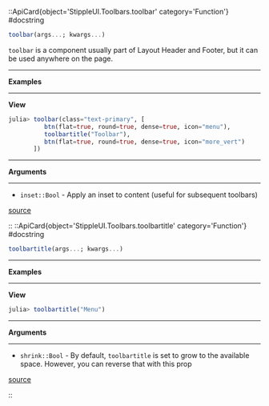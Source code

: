 

::ApiCard{object='StippleUI.Toolbars.toolbar' category='Function'}
#docstring



```julia
toolbar(args...; kwargs...)
```


`toolbar` is a component usually part of Layout Header and Footer, but it can be used anywhere on the page.


---


**Examples**


---


**View**

```julia
julia> toolbar(class="text-primary", [
          btn(flat=true, round=true, dense=true, icon="menu"),
          toolbartitle("Toolbar"),
          btn(flat=true, round=true, dense=true, icon="more_vert")
       ])
```



---


**Arguments**


---

- `inset::Bool` - Apply an inset to content (useful for subsequent toolbars)
  


[source](https://github.com/GenieFramework/StippleUI.jl/blob/v0.24.2/src/Toolbars.jl#L11-L34)

::
::ApiCard{object='StippleUI.Toolbars.toolbartitle' category='Function'}
#docstring



```julia
toolbartitle(args...; kwargs...)
```



---


**Examples**


---


**View**

```julia
julia> toolbartitle("Menu")
```



---


**Arguments**


---

- `shrink::Bool` -  By default, `toolbartitle` is set to grow to the available space. However, you can reverse that with this prop
  


[source](https://github.com/GenieFramework/StippleUI.jl/blob/v0.24.2/src/Toolbars.jl#L39-L56)

::
